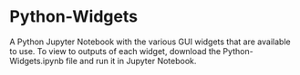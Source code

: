 # Python-Widgets

A Python Jupyter Notebook with the various GUI widgets that are available to use.
To view to outputs of each widget, download the Python-Widgets.ipynb file and run it in Jupyter Notebook.

